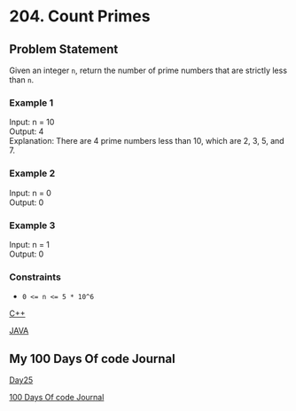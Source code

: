 # 204. Count Primes

## Problem Statement

Given an integer `n`, return the number of prime numbers that are strictly less than `n`.

### Example 1

Input: n = 10  
Output: 4  
Explanation: There are 4 prime numbers less than 10, which are 2, 3, 5, and 7.

### Example 2

Input: n = 0  
Output: 0

### Example 3

Input: n = 1  
Output: 0

### Constraints

- `0 <= n <= 5 * 10^6`

[C++](https://github.com/infopkrajput/DSA/blob/main/LeetCode/204.%20Count%20Primes/Solution.cpp)

[JAVA](https://github.com/infopkrajput/DSA/blob/main/LeetCode/204.%20Count%20Primes/Main.java)

## My 100 Days Of code Journal

[Day25](https://splashy-zone-afc.notion.site/Day-25-12049fd54d99806a8841c3fe1e80a008?pvs=4)

[100 Days Of code Journal](https://splashy-zone-afc.notion.site/100-Days-of-Code-Journal-11349fd54d99805f86defe8d1c3b0f78?pvs=4)
